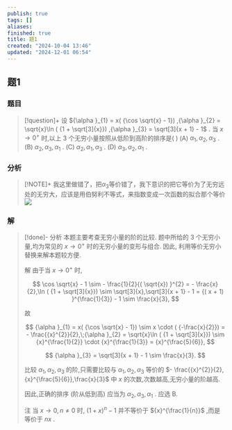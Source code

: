 ```yaml
---
publish: true
tags: []
aliases: 
finished: true
title: 题1
created: "2024-10-04 13:46"
updated: "2024-12-01 06:54"
---
```

## 题1
### 题目
> [!question]+
> 设 ${\alpha }_{1} = x( {\cos \sqrt{x} - 1}) ,{\alpha }_{2} = \sqrt{x}\ln ( {1 + \sqrt[3]{x}}) ,{\alpha }_{3} = \sqrt[3]{x + 1} - 1$ . 当 $x \rightarrow {0}^{ + }$ 时,以上 3 个无穷小量按照从低阶到高阶的排序是( )
> (A) ${\alpha }_{1},{\alpha }_{2},{\alpha }_{3}$ . 
> (B) ${\alpha }_{2},{\alpha }_{3},{\alpha }_{1}$ . 
> (C) ${\alpha }_{2},{\alpha }_{1},{\alpha }_{3}$ . 
> (D) ${\alpha }_{3},{\alpha }_{2},{\alpha }_{1}$ .
### 分析
> [!NOTE]+
> 我这里做错了，把$\alpha_{3}$等价错了，我下意识的把它等价为了无穷远处的无穷大，应该是用伯努利不等式，来指数变成一次函数的拟合那个等价
> ![](https://img.hwenyi.tech/202411291528982.webp)
### 解
> [!done]-
> 分析 本题主要考查无穷小量的阶的比较. 题中所给的 3 个无穷小量,均为常见的 $x \rightarrow {0}^{ + }$ 时的无穷小量的变形与组合. 因此, 利用等价无穷小替换来解本题较方便.
> 
> 解 由于当 $x \rightarrow {0}^{ + }$ 时,
> 
> $$
> \cos \sqrt{x} - 1 \sim - \frac{1}{2}{( \sqrt{x}) }^{2} = - \frac{x}{2},\ln ( {1 + \sqrt[3]{x}}) \sim \sqrt[3]{x},\sqrt[3]{x + 1} - 1 = {( x + 1) }^{\frac{1}{3}} - 1 \sim \frac{x}{3},
> $$
> 
> 故
> 
> $$
> {\alpha }_{1} = x( {\cos \sqrt{x} - 1}) \sim x \cdot ( {-\frac{x}{2}}) = - \frac{{x}^{2}}{2},\;{\alpha }_{2} = \sqrt{x}\ln ( {1 + \sqrt[3]{x}}) \sim {x}^{\frac{1}{2}} \cdot {x}^{\frac{1}{3}} = {x}^{\frac{5}{6}},
> $$
> 
> $$
> {\alpha }_{3} = \sqrt[3]{x + 1} - 1 \sim \frac{x}{3}.
> $$
> 
> 比较 ${\alpha }_{1},{\alpha }_{2},{\alpha }_{3}$ 的阶,只需要比较与 ${\alpha }_{1},{\alpha }_{2},{\alpha }_{3}$ 等价的 $- \frac{{x}^{2}}{2},{x}^{\frac{5}{6}},\frac{x}{3}$ 中 $x$ 的次数,次数越高,无穷小量的阶越高.
> 
> 因此,正确的排序 (阶从低到高) 应当为 ${\alpha }_{2},{\alpha }_{3},{\alpha }_{1}$ . 应选 B.
> 
> 注 当 $x \rightarrow 0, n \neq 0$ 时, ${( 1 + x) }^{n} - 1$ 并不等价于 ${x}^{\frac{1}{n}}$ ,而是等价于 ${nx}$ .